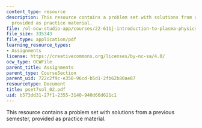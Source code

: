 ```yaml
---
content_type: resource
description: This resource contains a problem set with solutions from a previous semester,
  provided as practice material.
file: /ol-ocw-studio-app/courses/22-611j-introduction-to-plasma-physics-i-fall-2006/b573dd3127f123553140940d66d621c1_pset7sol_02.pdf
file_size: 335343
file_type: application/pdf
learning_resource_types:
- Assignments
license: https://creativecommons.org/licenses/by-nc-sa/4.0/
ocw_type: OCWFile
parent_title: Assignments
parent_type: CourseSection
parent_uid: 722c2f9c-e358-96cd-b5d1-2fb62b80ae87
resourcetype: Document
title: pset7sol_02.pdf
uid: b573dd31-27f1-2355-3140-940d66d621c1
---
```

This resource contains a problem set with solutions from a previous semester, provided as practice material.
